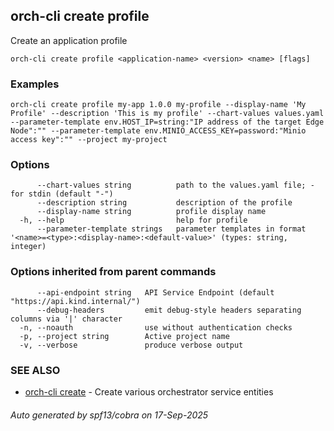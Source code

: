 ## orch-cli create profile

Create an application profile

```
orch-cli create profile <application-name> <version> <name> [flags]
```

### Examples

```
orch-cli create profile my-app 1.0.0 my-profile --display-name 'My Profile' --description 'This is my profile' --chart-values values.yaml --parameter-template env.HOST_IP=string:"IP address of the target Edge Node":"" --parameter-template env.MINIO_ACCESS_KEY=password:"Minio access key":"" --project my-project
```

### Options

```
      --chart-values string          path to the values.yaml file; - for stdin (default "-")
      --description string           description of the profile
      --display-name string          profile display name
  -h, --help                         help for profile
      --parameter-template strings   parameter templates in format '<name>=<type>:<display-name>:<default-value>' (types: string, integer)
```

### Options inherited from parent commands

```
      --api-endpoint string   API Service Endpoint (default "https://api.kind.internal/")
      --debug-headers         emit debug-style headers separating columns via '|' character
  -n, --noauth                use without authentication checks
  -p, --project string        Active project name
  -v, --verbose               produce verbose output
```

### SEE ALSO

* [orch-cli create](orch-cli_create.md)	 - Create various orchestrator service entities

###### Auto generated by spf13/cobra on 17-Sep-2025
